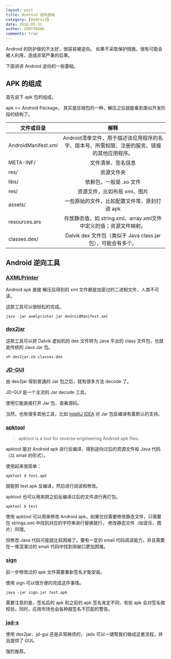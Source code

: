 ```yaml
---
layout: post
title: Android 逆向基础
category: [Android]
date: 2016-05-31
author: VERYYOUNG
comments: true
---
```


Android 的防护做的不太好，很容易被逆向。
如果不采取保护措施，很有可能会被人利用，造成非常严重的后果。

下面讲讲 Android 逆向的一些基础。

<!-- more -->

## APK 的组成

首先说下 apk 包的组成。

apk == Android Package， 其实是压缩包的一种，解压之后就能看到类似开发阶段的结构了。

| 文件或目录        | 解释           |
| ------------- |:-------------:|
| AndroidManifest.xml      | Android清单文件，用于描述该应用程序的名字、版本号、所需权限、注册的服务、链接的其他应用程序。 |
| META-INF/      | 文件清单、签名信息      | 
| res/ | 资源文件夹      |   
| libs/ | 依赖包，一般是 .so 文件      |   
| res/ | 资源文件，比如布局 xml、图片      |    
| assets/ | 一些原始的文件，比如配置文件等，原封打进 apk      |    
| resources.ars | 存放静态值，如 string.xml、array.xml文件中定义的值；资源文件映射。  | 
| classes.dex/ | Dalvik dex 文件包（类似于 Java class jar 包），可能会有多个。      |   



## Android 逆向工具

### [AXMLPrinter](https://github.com/rednaga/axmlprinter)

Android apk 直接 解压后得到的 xml 文件都是加密过的二进制文件，人类不可读。

这款工具可以很轻松的完成。

 ```java -jar axmlprinter.jar AndroidManifest.xml```

### [dex2jar](https://github.com/pxb1988/dex2jar)

这款工具可以把 Dalvik 虚拟机的 dex 文件转为 Java 平台的 class 文件包，也就是传统的 Java Jar 包。

```sh dex2jar.sh classes.dex ```

### [JD-GUI](http://jd.benow.ca/)

由 dex2jar 得到普通的 Jar 包之后，就有很多方法 decode 了。

JD-GUI 是一个主流的 Jar decode 工具。

使用它能直接打开 Jar 包，查看源码。

当然，也有很多其他工具，比如 [IntelliJ IDEA](https://www.jetbrains.com/idea/) 对 Jar 包反编译有着默认的支持。


### [apktool](https://ibotpeaches.github.io/Apktool/)

>apktool is a tool for reverse engineering Android apk files.

apktool 能对 Android apk 进行反编译，得到逆向过后的资源文件和 Java 代码（以 smali 的形式）。

使用起来很简单：

```apktool d test.apk```

就能把 test.apk 反编译，然后进行阅读和修改。

apktool 也可以用来把之前反编译过后的文件进行再打包。

``` apktool b test  ```

使用 apktool 可以用来修改 Android apk，如果仅仅需要修改静态文件，只需要在 strings.xml 中找到对应的字符串进行替换就行，
修改静态文件（如音乐、图片）同理。

但修改 Java 代码可能就比较困难了。要有一定的 smali 代码阅读能力，并且需要在一堆混淆过的 smali 代码中找到突破口更加困难。



### [sign](https://github.com/appium/sign)

前一步修改过的 apk 文件需要重新签名才能安装。

使用 sign 可以很方便的完成这件事情。

``` java -jar sign.jar test.apk ```

需要注意的是，签名后的 apk 和之前的 apk 签名肯定不同，有些 apk 会对签名做校验，同时，应用市场也会各种报签名不匹配的警告。



### [jad-x](https://github.com/skylot/jadx)

使用 dex2jar、jd-gui 还是非常麻烦的， jadx 可以一键帮我们做成这套流程，并且提供了 GUI。

强烈推荐。
